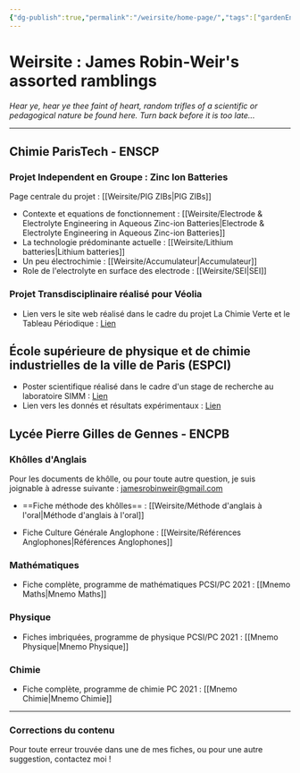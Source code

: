 ```yaml
---
{"dg-publish":true,"permalink":"/weirsite/home-page/","tags":["gardenEntry"]}
---
```


# Weirsite : James Robin-Weir's assorted ramblings

_Hear ye, hear ye thee faint of heart, random trifles of a scientific or pedagogical nature be found here. Turn back before it is too late..._

---

## Chimie ParisTech - ENSCP
### Projet Independent en Groupe : Zinc Ion Batteries
Page centrale du projet : [[Weirsite/PIG ZIBs\|PIG ZIBs]]
- Contexte et equations de fonctionnement : [[Weirsite/Electrode & Electrolyte Engineering in Aqueous Zinc-ion Batteries\|Electrode & Electrolyte Engineering in Aqueous Zinc-ion Batteries]]
- La technologie prédominante actuelle : [[Weirsite/Lithium batteries\|Lithium batteries]]
- Un peu électrochimie : [[Weirsite/Accumulateur\|Accumulateur]]
- Role de l'electrolyte en surface des electrode : [[Weirsite/SEI\|SEI]]
### Projet Transdisciplinaire réalisé pour Véolia
- Lien vers le site web réalisé dans le cadre du projet La Chimie Verte et le Tableau Périodique : [Lien](https://projet-colibri.github.io/)
## École supérieure de physique et de chimie industrielles de la ville de Paris (ESPCI)
- Poster scientifique réalisé dans le cadre d'un stage de recherche au laboratoire SIMM : [Lien](https://github.com/JamesRobin-Weir/ESPCI-Dynamics-of-charged-water-in-oil-droplets/blob/main/PosterUROP_James_Robin-Weir.pdf)
- Lien vers les donnés et résultats expérimentaux : [Lien](https://github.com/JamesRobin-Weir/ESPCI-Dynamics-of-charged-water-in-oil-droplets/tree/main)

## Lycée Pierre Gilles de Gennes - ENCPB
### Khôlles d'Anglais
Pour les documents de khôlle, ou pour toute autre question, je suis joignable à adresse suivante : jamesrobinweir@gmail.com

- ==Fiche méthode des khôlles== : [[Weirsite/Méthode d'anglais à l'oral\|Méthode d'anglais à l'oral]]

- Fiche Culture Générale Anglophone : [[Weirsite/Références Anglophones\|Références Anglophones]]
### Mathématiques

- Fiche complète, programme de mathématiques PCSI/PC 2021 : [[Mnemo Maths\|Mnemo Maths]]

### Physique

- Fiches imbriquées, programme de physique PCSI/PC 2021 : [[Mnemo Physique\|Mnemo Physique]]

### Chimie

- Fiche complète, programme de chimie PC 2021 : [[Mnemo Chimie\|Mnemo Chimie]]

---


### Corrections du contenu
Pour toute erreur trouvée dans une de mes fiches, ou pour une autre suggestion, contactez moi !
